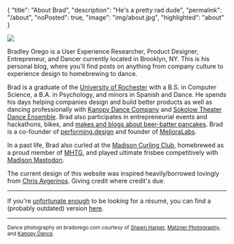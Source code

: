 {
  "title": "About Brad",
  "description": "He's a pretty rad dude",
  "permalink": "/about",
  "noPosted": true,
  "image": "img/about.jpg",
  "highlighted": "about"
}

<div class="row">
  <div class="col-12 col-sm-4 col-lg-2">
    <img src="/img/headshot.jpg">
  </div>
<p class="col-12 mt-0 col-sm-8 col-lg-10">
  Bradley Orego is a User Experience Researcher, Product Designer, Entrepreneur, and Dancer currently located in Brooklyn, NY. This is his personal blog, where you'll find posts on anything from company culture to experience design to homebrewing to dance.
</p>
</div>

Brad is a graduate of the [University of Rochester](http://rochester.edu/) with a B.S. in Computer Science, a B.A. in Psychology, and minors in Spanish and Dance. He spends his days helping companies design and build better products as well as dancing professionally with [Kanopy Dance Company](http://kanopydance.org) and [Sokolow Theater Dance Ensemble](http://sokolowtheatredance.org/). Brad also participates in entrepreneurial events and hackathons, bikes, and [makes and blogs about beer-batter pancakes](http://beerbatterbreakfast.com). Brad is a co-founder of [performing.design](http://performing.design) and founder of [MelioraLabs](https://melioralabs.com).

In a past life, Brad also curled at the [Madison Curling Club](http://madisoncurlingclub.com), homebrewed as a proud member of [MHTG](http://mhtg.org), and played ultimate frisbee competitively with [Madison Mastodon](https://twitter.com/MastodonUlti).

The current design of this website was inspired heavily/borrowed lovingly from [Chris Avgerinos](http://adoptchris.com/2015/). Giving credit where credit's due.

---

If you're <a href="http://www.sean-johnson.com/why-you-should-burn-your-resume/">unfortunate enough</a> to be looking for a r&eacute;sum&eacute;, you can find a (probably outdated) version <a href="/resume" target="_self">here</a>.

---

<small>Dance photography on bradorego.com courtesy of <a href="http://www.shawnharper.net/">Shawn Harper</a>, <a href="http://matznerphotography.com/">Matzner Photography</a>, and <a href="http://kanopydance.org">Kanopy Dance</a>.</small>
